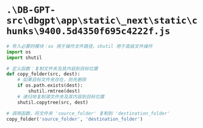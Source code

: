 # `.\DB-GPT-src\dbgpt\app\static\_next\static\chunks\9400.5d4350f695c4222f.js`

```py
# 导入必要的模块：os 用于操作文件路径，shutil 用于高级文件操作
import os
import shutil

# 定义函数：复制文件夹及其内容到目标位置
def copy_folder(src, dest):
    # 如果目标文件夹存在，则先删除
    if os.path.exists(dest):
        shutil.rmtree(dest)
    # 递归地复制源文件夹及其内容到目标位置
    shutil.copytree(src, dest)

# 调用函数，将文件夹 'source_folder' 复制到 'destination_folder'
copy_folder('source_folder', 'destination_folder')
```